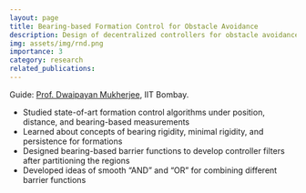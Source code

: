 ```yaml
---
layout: page
title: Bearing-based Formation Control for Obstacle Avoidance
description: Design of decentralized controllers for obstacle avoidance based on the measured bearing whilst retaining formation
img: assets/img/rnd.png
importance: 3
category: research
related_publications: 
---
```

Guide: [Prof. Dwaipayan Mukherjee](https://www.ee.iitb.ac.in/web/people/dwaipayan-mukherjee/), IIT Bombay.
- Studied state-of-art formation control algorithms under position, distance, and bearing-based measurements
- Learned about concepts of bearing rigidity, minimal rigidity, and persistence for formations
- Designed bearing-based barrier functions to develop controller filters after partitioning the regions
- Developed ideas of smooth “AND” and “OR” for combining different barrier functions
